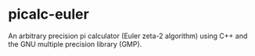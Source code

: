 picalc-euler
============

An arbitrary precision pi calculator (Euler zeta-2 algorithm) using C++ and the GNU multiple precision library (GMP).
